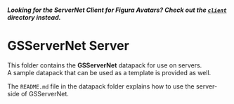 ##### Looking for the ServerNet Client for Figura Avatars? Check out the [`client`](../client/) directory instead.

# GSServerNet Server
This folder contains the **GSServerNet** datapack for use on servers.  
A sample datapack that can be used as a template is provided as well.

The `README.md` file in the datapack folder explains how to use the server-side of GSServerNet.
